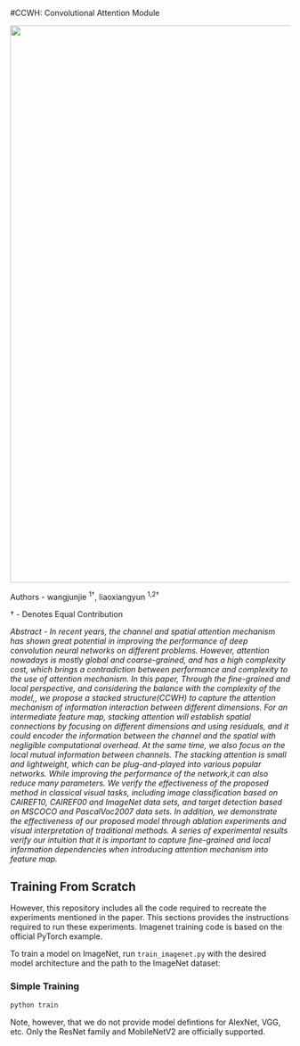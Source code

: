 #CCWH: Convolutional  Attention Module

<p float="left">
  <img src ="figures/CCWH.png"  width="1000"/>
</p>

Authors - wangjunjie <sup>1†</sup>, liaoxiangyun <sup>1,2†</sup>



† - Denotes Equal Contribution

*Abstract - In recent years, the channel and spatial attention mechanism has shown great potential in improving the performance of deep convolution neural networks on different problems. However, attention nowadays is mostly global and coarse-grained, and has a high complexity cost, which brings a contradiction between performance and complexity to the use of attention mechanism. In this paper, Through the fine-grained and local perspective, and considering the balance with the complexity of the model,, we propose a stacked structure(CCWH) to capture the attention mechanism of information interaction between different dimensions. For an intermediate feature map, stacking attention will establish spatial connections by focusing on different dimensions and using residuals, and it could encoder the information between the channel and the spatial with negligible computational overhead. At the same time, we also focus on the local mutual information between channels. The stacking attention is small and lightweight, which can be plug-and-played into various popular networks. While improving the performance of the network,it can also reduce many parameters. We verify the effectiveness of the proposed method in classical visual tasks, including image classification based on CAIREF10, CAIREF00 and ImageNet data sets, and target detection based on MSCOCO and PascalVoc2007 data sets. In addition, we demonstrate the effectiveness of our proposed model through ablation experiments and visual interpretation of traditional methods. A series of experimental results verify our intuition that it is important to capture fine-grained and local information dependencies when introducing attention mechanism into feature map.*

## Training From Scratch
However, this repository includes all the code required to recreate the experiments mentioned in the paper. This sections provides the instructions required to run these experiments. Imagenet training code is based on the official PyTorch example.

To train a model on ImageNet, run `train_imagenet.py` with the desired model architecture and the path to the ImageNet dataset:

### Simple Training

```bash
python train
```
Note, however, that we do not provide model defintions for AlexNet, VGG, etc. Only the ResNet family and MobileNetV2 are officially supported.
